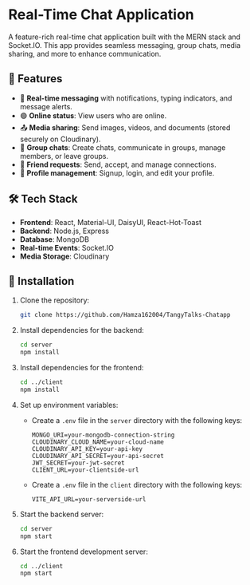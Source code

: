 # Real-Time Chat Application

A feature-rich real-time chat application built with the MERN stack and Socket.IO. This app provides seamless messaging, group chats, media sharing, and more to enhance communication.

## 🌟 Features
- 💬 **Real-time messaging** with notifications, typing indicators, and message alerts.  
- 🟢 **Online status**: View users who are online.  
- 📤 **Media sharing**: Send images, videos, and documents (stored securely on Cloudinary).  
- 👥 **Group chats**: Create chats, communicate in groups, manage members, or leave groups.  
- 🤝 **Friend requests**: Send, accept, and manage connections.  
- 👤 **Profile management**: Signup, login, and edit your profile.  

## 🛠️ Tech Stack
- **Frontend**: React, Material-UI, DaisyUI, React-Hot-Toast  
- **Backend**: Node.js, Express  
- **Database**: MongoDB  
- **Real-time Events**: Socket.IO  
- **Media Storage**: Cloudinary  

## 🚀 Installation

1. Clone the repository:  
   ```bash
   git clone https://github.com/Hamza162004/TangyTalks-Chatapp
   ```  

2. Install dependencies for the backend:  
   ```bash
   cd server  
   npm install  
   ```  

3. Install dependencies for the frontend:  
   ```bash
   cd ../client  
   npm install  
   ```  

4. Set up environment variables:  
   - Create a `.env` file in the `server` directory with the following keys:  
     ```plaintext
     MONGO_URI=your-mongodb-connection-string  
     CLOUDINARY_CLOUD_NAME=your-cloud-name  
     CLOUDINARY_API_KEY=your-api-key  
     CLOUDINARY_API_SECRET=your-api-secret  
     JWT_SECRET=your-jwt-secret
     CLIENT_URL=your-clientside-url
     ```
   - Create a `.env` file in the `client` directory with the following keys:  
     ```plaintext
     VITE_API_URL=your-serverside-url
     ```  


5. Start the backend server:  
   ```bash
   cd server  
   npm start  
   ```  

6. Start the frontend development server:  
   ```bash
   cd ../client  
   npm start  
   ```  
